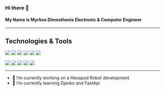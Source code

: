 ### Hi there 👋 

 
#### My Name is Myrkos Dimosthenis Electronic & Computer Engineer 


------


## Technologies & Tools

![](https://img.shields.io/badge/OS-Linux-informational?style=flat&logo=Linux&logoColor=white&color=#071D49)
![](https://img.shields.io/badge/OS-Windows-informational?style=flat&logo=Windows&logoColor=white&color=#071D49)
![](https://img.shields.io/badge/Code-Python-informational?style=flat&logo=Python&logoColor=white&color=#071D49)
![](https://img.shields.io/badge/Code-MicroPython-informational?style=flat&logo=MicroPython&logoColor=white&color=#071D49)
![](https://img.shields.io/badge/Code-C-informational?style=flat&logo=C&logoColor=white&color=#071D49)
![](https://img.shields.io/badge/Embedded-Arduino-informational?style=flat&logo=Arduino&logoColor=white&color=#071D49)

![](https://img.shields.io/badge/Embedded-RaspberryPi-informational?style=flat&logo=Raspberry-Pi&logoColor=white&color=#071D49)
![](https://img.shields.io/badge/Code-C++-informational?style=flat&logo=c%2B%2B&logoColor=white&color=#071D49)
![](https://img.shields.io/badge/Code-Java-informational?style=flat&logo=Java&logoColor=white&color=#071D49)
![](https://img.shields.io/badge/Tools-ROS-informational?style=flat&logo=ROS&logoColor=white&color=#071D49)
![](https://img.shields.io/badge/Editor-VisualStudioCode-informational?style=flat&logo=visual-studio-code&logoColor=white&color=#071D49)



------


- 🔭 I’m currently working on a  Hexapod Robot development
- 🌱 I’m currently learning Djanko and FastApi


